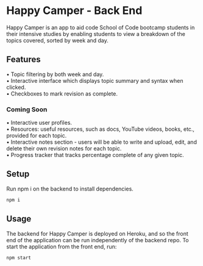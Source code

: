 # Happy Camper - Back End

Happy Camper is an app to aid code School of Code bootcamp students in their intensive studies by enabling students to view a breakdown of the topics covered, sorted by week and day. 

## Features

• Topic filtering by both week and day.  
• Interactive interface which displays topic summary and syntax when clicked.  
• Checkboxes to mark revision as complete.


### Coming Soon

• Interactive user profiles.  
• Resources: useful resources, such as docs, YouTube videos, books, etc., provided for each topic.  
• Interactive notes section - users will be able to write and upload, edit, and delete their own revision notes for each topic.  
• Progress tracker that tracks percentage complete of any given topic.   

## Setup

Run npm i on the backend to install dependencies.

```bash
npm i
```

## Usage
The backend for Happy Camper is deployed on Heroku, and so the front end of the application can be run independently of the backend repo.
To start the application from the front end, run: 


```bash
npm start
```

